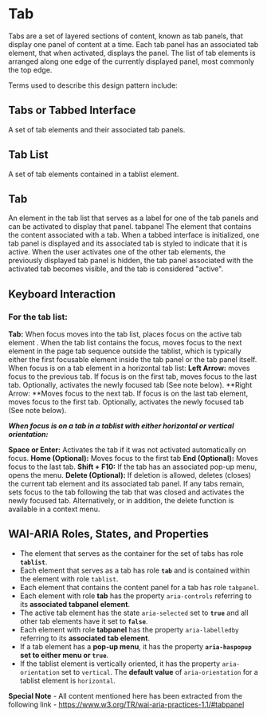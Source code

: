 # Tab

Tabs are a set of layered sections of content, known as tab panels, that display one panel of content at a time. Each tab panel has an associated tab element, that when activated, displays the panel. The list of tab elements is arranged along one edge of the currently displayed panel, most commonly the top edge.

Terms used to describe this design pattern include:

## Tabs or Tabbed Interface
A set of tab elements and their associated tab panels.
## Tab List
A set of tab elements contained in a tablist element.
## Tab
An element in the tab list that serves as a label for one of the tab panels and can be activated to display that panel.
tabpanel
The element that contains the content associated with a tab.
When a tabbed interface is initialized, one tab panel is displayed and its associated tab is styled to indicate that it is active. When the user activates one of the other tab elements, the previously displayed tab panel is hidden, the tab panel associated with the activated tab becomes visible, and the tab is considered "active".

## Keyboard Interaction
### For the tab list:

**Tab:** When focus moves into the tab list, places focus on the active tab element . When the tab list contains the focus, moves focus to the next element in the page tab sequence outside the tablist, which is typically either the first focusable element inside the tab panel or the tab panel itself.
When focus is on a tab element in a horizontal tab list:
**Left Arrow:** moves focus to the previous tab. If focus is on the first tab, moves focus to the last tab. Optionally, activates the newly focused tab (See note below).
**Right Arrow: **Moves focus to the next tab. If focus is on the last tab element, moves focus to the first tab. Optionally, activates the newly focused tab (See note below).

***When focus is on a tab in a tablist with either horizontal or vertical orientation:***

**Space or Enter:** Activates the tab if it was not activated automatically on focus.
**Home (Optional):** Moves focus to the first tab
**End (Optional):** Moves focus to the last tab.
**Shift + F10:** If the tab has an associated pop-up menu, opens the menu.
**Delete (Optional):** If deletion is allowed, deletes (closes) the current tab element and its associated tab panel. If any tabs remain, sets focus to the tab following the tab that was closed and activates the newly focused tab. Alternatively, or in addition, the delete function is available in a context menu.


## WAI-ARIA Roles, States, and Properties
- The element that serves as the container for the set of tabs has role **`tablist`**.
- Each element that serves as a tab has role **`tab`** and is contained within the element with role `tablist`.
- Each element that contains the content panel for a tab has role `tabpanel`.
- Each element with role **tab** has the property `aria-controls` referring to its **associated tabpanel element**.
- The active tab element has the state `aria-selected` set to **`true`** and all other tab elements have it set to **`false`**.
- Each element with role **tabpanel** has the property `aria-labelledby` referring to its **associated tab element**.
- If a tab element has a **pop-up menu**, it has the property **`aria-haspopup` set to either menu or `true`**.
- If the tablist element is vertically oriented, it has the property `aria-orientation` set to `vertical`. The **default value** of `aria-orientation` for a tablist element is `horizontal`.

**Special Note** - All content mentioned here has been extracted from the following link - https://www.w3.org/TR/wai-aria-practices-1.1/#tabpanel



